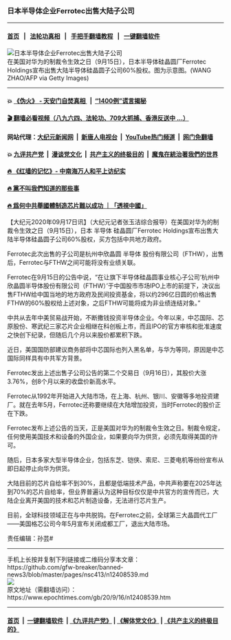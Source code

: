 ### 日本半导体企业Ferrotec出售大陆子公司
------------------------

#### [首页](https://github.com/gfw-breaker/banned-news3/blob/master/README.md) &nbsp;&nbsp;|&nbsp;&nbsp; [法轮功真相](https://github.com/begood0513/basic/blob/master/README.md)  &nbsp;&nbsp;|&nbsp;&nbsp; [手把手翻墙教程](https://github.com/gfw-breaker/guides/wiki)  &nbsp;&nbsp;|&nbsp;&nbsp; [一键翻墙软件](https://github.com/gfw-breaker/nogfw/blob/master/README.md)  



<div><img alt="日本半导体企业Ferrotec出售大陆子公司" class="attachment-djy_600_400 size-djy_600_400 wp-post-image" src="https://i.epochtimes.com/assets/uploads/2020/09/61d014bade4ad637dc6abbf1c4172efb-600x400.jpg"/>
<div class="caption">
 在美国对华为的制裁令生效之日（9月15日），日本半导体硅晶圆厂Ferrotec Holdings宣布出售大陆半导体硅晶圆子公司60%股权。图为示意图。(WANG ZHAO/AFP via Getty Images)
</div></div><hr/>

#### 💥 [《伪火》 - 天安门自焚真相 ](http://158.247.195.190:10000/videos/blog/weihuo.html)&nbsp; |&nbsp; [“1400例”谎言揭秘  ](http://158.247.195.190:10000/videos/blog/jiexi1400.html)

#### [ 🎬  翻墙必看视频（八九六四、法轮功、709大抓捕、香港反送中 ...）](https://github.com/gfw-breaker/links/blob/master/banned.md)

#### 网站代理：[大纪元新闻网](http://158.247.195.190:10080/gb/) &nbsp;|&nbsp; [新唐人电视台](http://158.247.195.190:8808/gb/)  &nbsp;|&nbsp; [YouTube热门频道](http://158.247.195.190/youtube.html) &nbsp;|&nbsp; [网门免翻墙](http://158.247.195.190:11000/show.aspx?name=ogHome)

#### 💥 [九评共产党](http://158.247.195.190:10000/videos/res/jiuping/)&nbsp; |&nbsp; [漫谈党文化](http://158.247.195.190:10000/videos/res/mtdwh/)&nbsp; |&nbsp; [共产主义的终极目的](http://158.247.195.190:10000/videos/res/zjmd/)&nbsp; |&nbsp; [魔鬼在統治著我們的世界](http://158.247.195.190:10000/videos/res/TheSpecter/)  

#### [ 🔥  《红墙的记忆》- 中南海万人和平上访纪实](http://158.247.195.190:10000/videos/news/../legend/index.html)

#### [ 🔥  黨不叫我們知道的那些事](http://158.247.195.190:10000/videos/news/truth02.html)

#### [ 🔥  爲何中共舉國體制造芯片難以成功 ｜「透視中國」](http://158.247.195.190:10000/videos/news/don03.html)

<div><p>
 【大纪元2020年09月17日讯】（大纪元记者张玉洁综合报导）在美国对华为的制裁令生效之日（9月15日），日本
 <ok href="https://www.epochtimes.com/gb/tag/%E5%8D%8A%E5%AF%BC%E4%BD%93.html">
  半导体
 </ok>
 硅晶圆厂Ferrotec Holdings宣布出售大陆半导体硅晶圆子公司60%股权，买方包括中共地方政府。
</p>
<p>
 Ferrotec此次出售的子公司是杭州中欣晶圆
 <ok href="https://www.epochtimes.com/gb/tag/%E5%8D%8A%E5%AF%BC%E4%BD%93.html">
  半导体
 </ok>
 股份有限公司（FTHW），出售后，Ferrotec与FTHW之间可能将没有业绩关联。
</p>
<p>
 Ferrotec在9月15日的公告中说，“在让旗下半导体硅晶圆事业核心子公司‘杭州中欣晶圆半导体股份有限公司（FTHW）’于中国股市市场IPO上市的前提下，决议出售FTHW给中国当地的地方政府及民间投资基金，将以约296亿日圆的价格出售FTHW的60%股权给上述对象，之后FTHW可能将成为非业绩连结对象。”
</p>
<p>
 中共从去年中美贸易战开始，不断撒钱投资半导体企业。今年以来，中芯国际、芯原股份、寒武纪三家芯片企业相继在科创板上市，而且IPO的官方审核和批准速度之快创下纪录，但随后几个月以来股价都累积下跌。
</p>
<p>
 近日，美国国防部建议商务部将中芯国际也列入黑名单，与华为等同，原因是中芯国际同样具有中共军方背景。
</p>
<p>
 Ferrotec发出上述出售子公司公告的第二个交易日（9月16日），其股价大涨3.76%，创8个月以来的收盘价新高水平。
</p>
<p>
 Ferrotec从1992年开始进入大陆市场，在上海、杭州、银川、安徽等多地投资建厂。就在去年5月，Ferrotec还称要继续在大陆增加投资，当时Ferrotec的股价正在下跌。
</p>
<p>
 Ferrotec发布上述公告的当天，正是美国对华为的制裁令生效之日。制裁令规定，任何使用美国技术和设备的外国企业，如果要向华为供货，必须先取得美国的许可。
</p>
<p>
 随后，日本多家大型半导体企业，包括东芝、铠侠、索尼、三菱电机等纷纷宣布从即日起停止向华为供货。
</p>
<p>
 大陆目前的芯片自给率不到30%，且都是低端技术产品，中共声称要在2025年达到70%的芯片自给率，但业界普遍认为这种目标仅仅是中共官方的宣传而已，大陆企业离开美国的技术和芯片制造设备，无法进行芯片生产。
</p>
<p>
 目前，全球科技领域正在与中共脱钩。在Ferrotec之前，全球第三大晶圆代工厂——美国格芯公司今年5月宣布关闭成都工厂，退出大陆市场。
</p>
<p>
 责任编辑：孙芸#
</p>
</div>
<hr/>
手机上长按并复制下列链接或二维码分享本文章：<br/>
https://github.com/gfw-breaker/banned-news3/blob/master/pages/nsc413/n12408539.md <br/>
<a href='https://github.com/gfw-breaker/banned-news3/blob/master/pages/nsc413/n12408539.md'><img src='https://github.com/gfw-breaker/banned-news3/blob/master/pages/nsc413/n12408539.md.png'/></a> <br/>
原文地址（需翻墙访问）：https://www.epochtimes.com/gb/20/9/16/n12408539.htm


------------------------
#### [首页](https://github.com/gfw-breaker/banned-news3/blob/master/README.md) &nbsp;|&nbsp; [一键翻墙软件](https://github.com/gfw-breaker/nogfw/blob/master/README.md) &nbsp;| [《九评共产党》](https://github.com/gfw-breaker/9ping.md/blob/master/README.md#九评之一评共产党是什么) | [《解体党文化》](https://github.com/gfw-breaker/jtdwh.md/blob/master/README.md) | [《共产主义的终极目的》](https://github.com/gfw-breaker/gczydzjmd.md/blob/master/README.md)


<img src='http://gfw-breaker.win/banned-news3/pages/nsc413/n12408539.md' width='0px' height='0px'/>